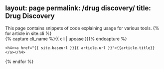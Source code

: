 layout: page
permalink: /drug discovery/
title: Drug Discovery
---

<div id="archives">
This page contains snippets of code explaining usage for various tools.
{% for article in site.cli %}
  <div class="archive-group">
    {% capture cli_name %}{{ cli | upcase }}{% endcapture %}
    <div id="#{{ cli_name | slugize }}"></div>
    <p></p>

    <h4><a href="{{ site.baseurl }}{{ article.url }}">{{article.title}}</a></h4>
  </div>
{% endfor %}
</div>